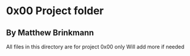 # 0x00 Project folder
## By Matthew Brinkmann

All files in this directory are for project 0x00 only
Will add more if needed